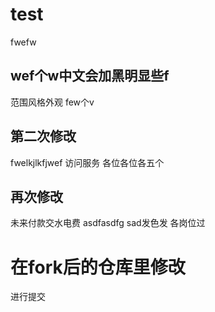# test
fwefw

## wef个w中文会加黑明显些f
范围风格外观
few个v

## 第二次修改
fwelkjlkfjwef
访问服务
各位各位各五个

## 再次修改
未来付款交水电费
asdfasdfg sad发色发
各岗位过

# 在fork后的仓库里修改
进行提交
